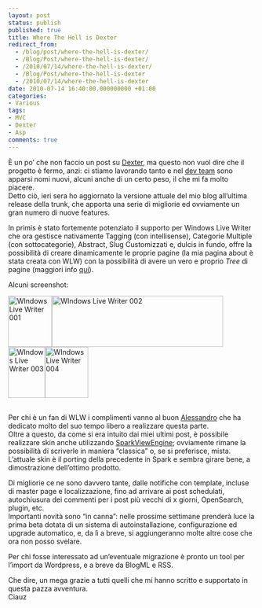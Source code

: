 ```yaml
---
layout: post
status: publish
published: true
title: Where The Hell is Dexter
redirect_from: 
  - /blog/post/where-the-hell-is-dexter/
  - /Blog/Post/where-the-hell-is-dexter/
  - /2010/07/14/where-the-hell-is-dexter/
  - /Blog/Post/where-the-hell-is-dexter
  - /2010/07/14/where-the-hell-is-dexter
date: 2010-07-14 16:40:00.000000000 +01:00
categories:
- Various
tags:
- MVC
- Dexter
- Asp
comments: true
---
```

<p>È un po’ che non faccio un post su <a title="Dexter Blog Engine Category" href="http://www.imperugo.tostring.it/categories/archive/Dexter" target="_blank">Dexter</a>, ma questo non vuol dire che il progetto è fermo, anzi: ci stiamo lavorando tanto e nel <a title="Dexter&#39;s staff" href="http://dexterblogengine.codeplex.com/team/view" rel="nofollow" target="_blank">dev team</a> sono apparsi nomi nuovi, alcuni anche di un certo peso, il che mi fa molto piacere.     <br />Detto ciò, ieri sera ho aggiornato la versione attuale del mio blog all’ultima release della trunk, che apporta una serie di migliorie ed ovviamente un gran numero di nuove features.</p>  <p>In primis è stato fortemente potenziato il supporto per Windows Live Writer che ora gestisce nativamente Tagging (con intellisense), Categorie Multiple (con sottocategorie), Abstract, Slug Customizzati e, dulcis in fundo, offre la possibilità di creare dinamicamente le proprie pagine (la mia pagina about è stata creata con WLW) con la possibilità di avere un vero e proprio <em>Tree</em> di pagine (maggiori info <a title="Dexter is growing: Dynamic Pages and better Windows Live Writer support" href="http://www.primordialcode.com/blog/post/dexter-dynamic-pages-windows-live-writer-support" rel="nofollow" target="_blank">qui</a>). </p>  <p>Alcuni screenshot:</p>  <p><a href="http://tostring.it/UserFiles/imperugo/WIndows%20Live%20Writer%20001_2.jpg" rel="shadowbox[DexterWLW]"><img style="border-right-width: 0px; display: inline; border-top-width: 0px; border-bottom-width: 0px; border-left-width: 0px" class="wlDisabledImage" title="WIndows Live Writer 001" border="0" alt="WIndows Live Writer 001" src="http://tostring.it/UserFiles/imperugo/WIndows%20Live%20Writer%20001_thumb.jpg" width="89" height="104" /></a><a href="http://tostring.it/UserFiles/imperugo/WIndows%20Live%20Writer%20002_2.jpg" rel="shadowbox[DexterWLW]"><img style="border-right-width: 0px; display: inline; border-top-width: 0px; border-bottom-width: 0px; border-left-width: 0px" class="wlDisabledImage" title="WIndows Live Writer 002" border="0" alt="WIndows Live Writer 002" src="http://tostring.it/UserFiles/imperugo/WIndows%20Live%20Writer%20002_thumb.jpg" width="349" height="104" /></a><a href="http://tostring.it/UserFiles/imperugo/WIndows%20Live%20Writer%20003_2.jpg" rel="shadowbox[DexterWLW]"><img style="border-right-width: 0px; display: inline; border-top-width: 0px; border-bottom-width: 0px; border-left-width: 0px" class="wlDisabledImage" title="WIndows Live Writer 003" border="0" alt="WIndows Live Writer 003" src="http://tostring.it/UserFiles/imperugo/WIndows%20Live%20Writer%20003_thumb.jpg" width="75" height="104" /></a><a href="http://tostring.it/UserFiles/imperugo/WIndows%20Live%20Writer%20004_2.jpg" rel="shadowbox[DexterWLW]"><img style="border-right-width: 0px; display: inline; border-top-width: 0px; border-bottom-width: 0px; border-left-width: 0px" class="wlDisabledImage" title="WIndows Live Writer 004" border="0" alt="WIndows Live Writer 004" src="http://tostring.it/UserFiles/imperugo/WIndows%20Live%20Writer%20004_thumb.jpg" width="88" height="104" /></a></p>  <p>   <br />Per chi è un fan di WLW i complimenti vanno al buon <a title="Alessandro Giorgetti&#39;s Blog" href="http://www.primordialcode.com/" rel="nofollow" target="_blank">Alessandro</a> che ha dedicato molto del suo tempo libero a realizzare questa parte.     <br />Oltre a questo, da come si era intuito dai miei ultimi post, è possibile realizzare skin anche utilizzando <a title="SparkViewEngine&#39;s psots" href="http://tostring.it/tags/archive/sparkviewengine" target="_blank">SparkViewEngine</a>; ovviamente rimane la possibilità di scriverle in maniera “classica” o, se si preferisce, mista.     <br />L’attuale skin è il porting della precedente in Spark e sembra girare bene, a dimostrazione dell’ottimo prodotto.</p>  <p>Di migliorie ce ne sono davvero tante, dalle notifiche con template, incluse di master page e localizzazione, fino ad arrivare ai post schedulati, autochiusura dei commenti per i post più vecchi di x giorni, OpenSearch, plugin, etc.    <br />Importanti novità sono “in canna”: nelle prossime settimane prenderà luce la prima beta dotata di un sistema di autoinstallazione, configurazione ed upgrade automatico, e, da lì a breve, si aggiungeranno molte altre cose che ora non posso svelare.</p>  <p>Per chi fosse interessato ad un’eventuale migrazione è pronto un tool per l’import da Wordpress, e a breve da BlogML e RSS.</p>  <p>Che dire, un mega grazie a tutti quelli che mi hanno scritto e supportato in questa pazza avventura.    <br />Ciauz</p>
